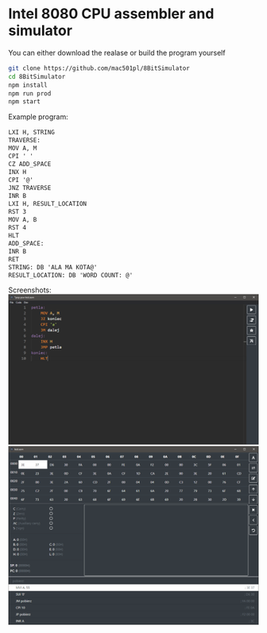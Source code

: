 # Intel 8080 CPU assembler and simulator

You can either download the realase or build the program yourself

```bash
git clone https://github.com/mac501pl/8BitSimulator
cd 8BitSimulator
npm install
npm run prod
npm start
```

Example program:
```
LXI H, STRING
TRAVERSE:
MOV A, M
CPI ' '
CZ ADD_SPACE
INX H
CPI '@'
JNZ TRAVERSE
INR B
LXI H, RESULT_LOCATION
RST 3
MOV A, B
RST 4
HLT
ADD_SPACE:
INR B
RET
STRING: DB 'ALA MA KOTA@'
RESULT_LOCATION: DB 'WORD COUNT: @'
```

Screenshots:
![Edition screen](images/edition-screen.png "Edition screen")
![Execution screen](images/execution-screen.png "Execution screen")
